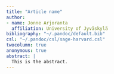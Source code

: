 ```yaml
---
title: "Article name"
author:
- name: Jonne Arjoranta
  affiliation: University of Jyväskylä
bibliography: "~/.pandoc/default.bib"
csl: "~/.pandoc/csl/sage-harvard.csl"
twocolumn: true
anonymous: true
abstract: |
  This is the abstract.
---
```

